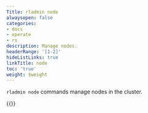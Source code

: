```yaml
---
Title: rladmin node
alwaysopen: false
categories:
- docs
- operate
- rs
description: Manage nodes.
headerRange: '[1-2]'
hideListLinks: true
linkTitle: node
toc: 'true'
weight: $weight
---
```


`rladmin node` commands manage nodes in the cluster.

{{<table-children columnNames="Command,Description" columnSources="LinkTitle,Description" enableLinks="LinkTitle">}}
